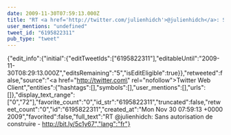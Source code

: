 ```yaml
---
date: 2009-11-30T07:59:13.000Z
title: "RT <a href='http://twitter.com/julienhidch'>@julienhidch</a>: Sans autorisation de construire -  http://bit.ly/5c1y67″"
user_mentions: "undefined"
tweet_id: "6195822311"
pub_type: "tweet"
---
```

{"edit_info":{"initial":{"editTweetIds":["6195822311"],"editableUntil":"2009-11-30T08:29:13.000Z","editsRemaining":"5","isEditEligible":true}},"retweeted":false,"source":"<a href=\"http://twitter.com\" rel=\"nofollow\">Twitter Web Client</a>","entities":{"hashtags":[],"symbols":[],"user_mentions":[],"urls":[]},"display_text_range":["0","72"],"favorite_count":"0","id_str":"6195822311","truncated":false,"retweet_count":"0","id":"6195822311","created_at":"Mon Nov 30 07:59:13 +0000 2009","favorited":false,"full_text":"RT @julienhidch: Sans autorisation de construire -  http://bit.ly/5c1y67","lang":"fr"}
